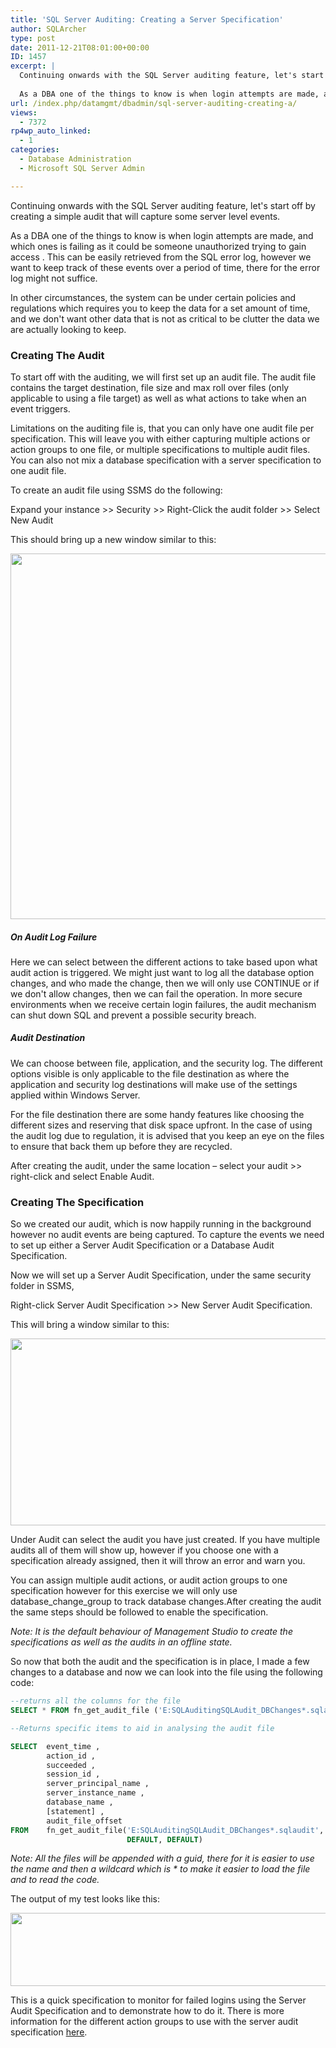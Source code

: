```yaml
---
title: 'SQL Server Auditing: Creating a Server Specification'
author: SQLArcher
type: post
date: 2011-12-21T08:01:00+00:00
ID: 1457
excerpt: |
  Continuing onwards with the SQL Server auditing feature, let's start off by creating a simple audit that will capture some server level events.
  
  As a DBA one of the things to know is when login attempts are made, and which ones is failing as it could&hellip;
url: /index.php/datamgmt/dbadmin/sql-server-auditing-creating-a/
views:
  - 7372
rp4wp_auto_linked:
  - 1
categories:
  - Database Administration
  - Microsoft SQL Server Admin

---
```

Continuing onwards with the SQL Server auditing feature, let's start off by creating a simple audit that will capture some server level events.

As a DBA one of the things to know is when login attempts are made, and which ones is failing as it could be someone unauthorized trying to gain access . This can be easily retrieved from the SQL error log, however we want to keep track of these events over a period of time, there for the error log might not suffice.

In other circumstances, the system can be under certain policies and regulations which requires you to keep the data for a set amount of time, and we don't want other data that is not as critical to be clutter the data we are actually looking to keep.

### Creating The Audit

To start off with the auditing, we will first set up an audit file. The audit file contains the target destination, file size and max roll over files (only applicable to using a file target) as well as what actions to take when an event triggers.

Limitations on the auditing file is, that you can only have one audit file per specification. This will leave you with either capturing multiple actions or action groups to one file, or multiple specifications to multiple audit files. You can also not mix a database specification with a server specification to one audit file.

To create an audit file using SSMS do the following:

Expand your instance >> Security >> Right-Click the audit folder >> Select New Audit

This should bring up a new window similar to this:

<div class="image_block">
  <a href="/wp-content/uploads/users/sqlarcher/AuditBlog/ServerSpec/Audit.jpg?mtime=1324455850"><img alt="" src="/wp-content/uploads/users/sqlarcher/AuditBlog/ServerSpec/Audit.jpg?mtime=1324455850" width="651" height="585" /></a>
</div>

##### On Audit Log Failure

Here we can select between the different actions to take based upon what audit action is triggered. We might just want to log all the database option changes, and who made the change, then we will only use CONTINUE or if we don't allow changes, then we can fail the operation. In more secure environments when we receive certain login failures, the audit mechanism can shut down SQL and prevent a possible security breach.

##### Audit Destination

We can choose between file, application, and the security log. The different options visible is only applicable to the file destination as where the application and security log destinations will make use of the settings applied within Windows Server.

For the file destination there are some handy features like choosing the different sizes and reserving that disk space upfront. In the case of using the audit log due to regulation, it is advised that you keep an eye on the files to ensure that back them up before they are recycled.

After creating the audit, under the same location – select your audit >> right-click and select Enable Audit.

### Creating The Specification

So we created our audit, which is now happily running in the background however no audit events are being captured. To capture the events we need to set up either a Server Audit Specification or a Database Audit Specification.

Now we will set up a Server Audit Specification, under the same security folder in SSMS,

Right-click Server Audit Specification >> New Server Audit Specification.

This will bring a window similar to this:

<div class="image_block">
  <a href="/wp-content/uploads/users/sqlarcher/AuditBlog/ServerSpec/Specification.jpg?mtime=1324455868"><img alt="" src="/wp-content/uploads/users/sqlarcher/AuditBlog/ServerSpec/Specification.jpg?mtime=1324455868" width="844" height="299" /></a>
</div>

Under Audit can select the audit you have just created. If you have multiple audits all of them will show up, however if you choose one with a specification already assigned, then it will throw an error and warn you.

You can assign multiple audit actions, or audit action groups to one specification however for this exercise we will only use database\_change\_group to track database changes.After creating the audit the same steps should be followed to enable the specification.

_Note: It is the default behaviour of Management Studio to create the specifications as well as the audits in an offline state._

So now that both the audit and the specification is in place, I made a few changes to a database and now we can look into the file using the following code:

```sql
--returns all the columns for the file
SELECT * FROM fn_get_audit_file ('E:SQLAuditingSQLAudit_DBChanges*.sqlaudit',DEFAULT,DEFAULT)

--Returns specific items to aid in analysing the audit file

SELECT  event_time ,
        action_id ,
        succeeded ,
        session_id ,
        server_principal_name ,
        server_instance_name ,
        database_name ,
        [statement] ,
        audit_file_offset
FROM    fn_get_audit_file('E:SQLAuditingSQLAudit_DBChanges*.sqlaudit',
                          DEFAULT, DEFAULT)
```
_Note: All the files will be appended with a guid, there for it is easier to use the name and then a wildcard which is * to make it easier to load the file and to read the code._

The output of my test looks like this:

<div class="image_block">
  <a href="/wp-content/uploads/users/sqlarcher/AuditBlog/ServerSpec/FailedResults.jpg?mtime=1324455860"><img alt="" src="/wp-content/uploads/users/sqlarcher/AuditBlog/ServerSpec/FailedResults.jpg?mtime=1324455860" width="1081" height="117" /></a>
</div>

This is a quick specification to monitor for failed logins using the Server Audit Specification and to demonstrate how to do it. There is more information for the different action groups to use with the server audit specification [here][1].

 [1]: http://msdn.microsoft.com/en-us/library/cc280663.aspx